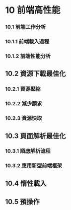 # 10 前端高性能

### 10.1 前端工作分析

### 10.1.1 前端載入過程

### 10.1.2 前端性能分析

## 10.2 資源下載最佳化

### 10.2.1 資源壓縮

### 10.2.2 減少請求

### 10.2.3 資源快取

## 10.3 頁面解析最佳化

### 10.3.1 順應解析流程

### 10.3.2 應用新型前端框架

## 10.4 惰性載入

## 10.5 預操作